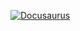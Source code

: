 <a href="https://sakamoto.vercel.app"><img src="https://user-images.githubusercontent.com/91766105/184300512-ace2e7f8-153d-4ff6-820f-aed179eccc78.png" alt="Docusaurus"></a>
